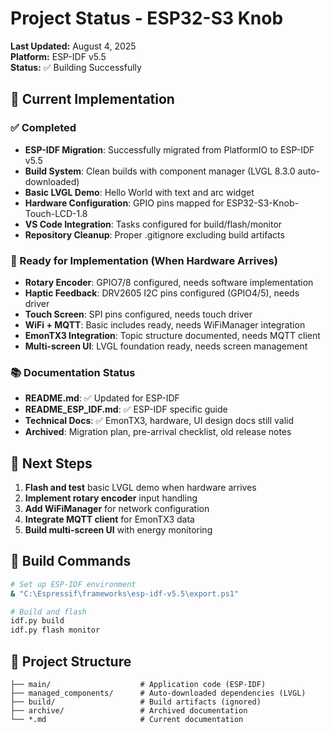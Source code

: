 # Project Status - ESP32-S3 Knob

**Last Updated:** August 4, 2025  
**Platform:** ESP-IDF v5.5  
**Status:** ✅ Building Successfully

## 🎯 Current Implementation

### ✅ Completed
- **ESP-IDF Migration**: Successfully migrated from PlatformIO to ESP-IDF v5.5
- **Build System**: Clean builds with component manager (LVGL 8.3.0 auto-downloaded)
- **Basic LVGL Demo**: Hello World with text and arc widget
- **Hardware Configuration**: GPIO pins mapped for ESP32-S3-Knob-Touch-LCD-1.8
- **VS Code Integration**: Tasks configured for build/flash/monitor
- **Repository Cleanup**: Proper .gitignore excluding build artifacts

### 🔄 Ready for Implementation (When Hardware Arrives)
- **Rotary Encoder**: GPIO7/8 configured, needs software implementation
- **Haptic Feedback**: DRV2605 I2C pins configured (GPIO4/5), needs driver
- **Touch Screen**: SPI pins configured, needs touch driver
- **WiFi + MQTT**: Basic includes ready, needs WiFiManager integration
- **EmonTX3 Integration**: Topic structure documented, needs MQTT client
- **Multi-screen UI**: LVGL foundation ready, needs screen management

### 📚 Documentation Status
- **README.md**: ✅ Updated for ESP-IDF
- **README_ESP_IDF.md**: ✅ ESP-IDF specific guide
- **Technical Docs**: ✅ EmonTX3, hardware, UI design docs still valid
- **Archived**: Migration plan, pre-arrival checklist, old release notes

## 🚀 Next Steps
1. **Flash and test** basic LVGL demo when hardware arrives
2. **Implement rotary encoder** input handling
3. **Add WiFiManager** for network configuration
4. **Integrate MQTT client** for EmonTX3 data
5. **Build multi-screen UI** with energy monitoring

## 🔧 Build Commands
```bash
# Set up ESP-IDF environment
& "C:\Espressif\frameworks\esp-idf-v5.5\export.ps1"

# Build and flash
idf.py build
idf.py flash monitor
```

## 📁 Project Structure
```
├── main/                    # Application code (ESP-IDF)
├── managed_components/      # Auto-downloaded dependencies (LVGL)
├── build/                   # Build artifacts (ignored)
├── archive/                 # Archived documentation
└── *.md                     # Current documentation
```
